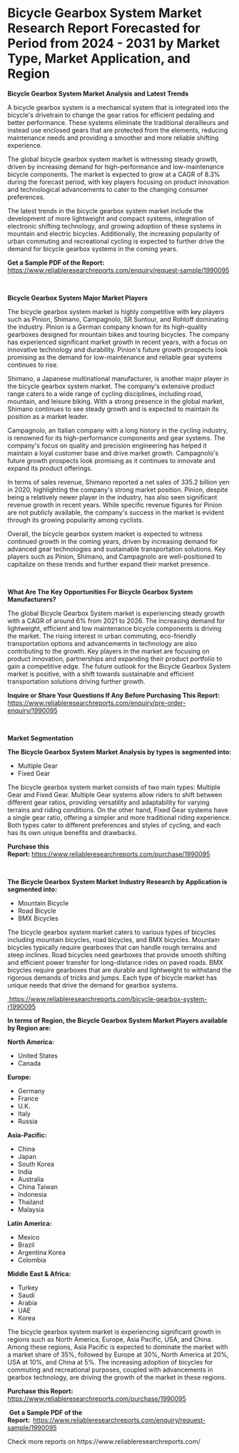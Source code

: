 <p><h1>Bicycle Gearbox System Market Research Report Forecasted for Period from 2024 -  2031 by Market Type, Market Application, and Region</h1></p><p><strong>Bicycle Gearbox System Market Analysis and Latest Trends</strong></p>
<p><p>A bicycle gearbox system is a mechanical system that is integrated into the bicycle's drivetrain to change the gear ratios for efficient pedaling and better performance. These systems eliminate the traditional derailleurs and instead use enclosed gears that are protected from the elements, reducing maintenance needs and providing a smoother and more reliable shifting experience.</p><p>The global bicycle gearbox system market is witnessing steady growth, driven by increasing demand for high-performance and low-maintenance bicycle components. The market is expected to grow at a CAGR of 8.3% during the forecast period, with key players focusing on product innovation and technological advancements to cater to the changing consumer preferences.</p><p>The latest trends in the bicycle gearbox system market include the development of more lightweight and compact systems, integration of electronic shifting technology, and growing adoption of these systems in mountain and electric bicycles. Additionally, the increasing popularity of urban commuting and recreational cycling is expected to further drive the demand for bicycle gearbox systems in the coming years.</p></p>
<p><strong>Get a Sample PDF of the Report:&nbsp;</strong> <a href="https://www.reliableresearchreports.com/enquiry/request-sample/1990095">https://www.reliableresearchreports.com/enquiry/request-sample/1990095</a></p>
<p>&nbsp;</p>
<p><strong>Bicycle Gearbox System Major Market Players</strong></p>
<p><p>The bicycle gearbox system market is highly competitive with key players such as Pinion, Shimano, Campagnolo, SR Suntour, and Rohloff dominating the industry. Pinion is a German company known for its high-quality gearboxes designed for mountain bikes and touring bicycles. The company has experienced significant market growth in recent years, with a focus on innovative technology and durability. Pinion's future growth prospects look promising as the demand for low-maintenance and reliable gear systems continues to rise.</p><p>Shimano, a Japanese multinational manufacturer, is another major player in the bicycle gearbox system market. The company's extensive product range caters to a wide range of cycling disciplines, including road, mountain, and leisure biking. With a strong presence in the global market, Shimano continues to see steady growth and is expected to maintain its position as a market leader.</p><p>Campagnolo, an Italian company with a long history in the cycling industry, is renowned for its high-performance components and gear systems. The company's focus on quality and precision engineering has helped it maintain a loyal customer base and drive market growth. Campagnolo's future growth prospects look promising as it continues to innovate and expand its product offerings.</p><p>In terms of sales revenue, Shimano reported a net sales of 335.2 billion yen in 2020, highlighting the company's strong market position. Pinion, despite being a relatively newer player in the industry, has also seen significant revenue growth in recent years. While specific revenue figures for Pinion are not publicly available, the company's success in the market is evident through its growing popularity among cyclists.</p><p>Overall, the bicycle gearbox system market is expected to witness continued growth in the coming years, driven by increasing demand for advanced gear technologies and sustainable transportation solutions. Key players such as Pinion, Shimano, and Campagnolo are well-positioned to capitalize on these trends and further expand their market presence.</p></p>
<p>&nbsp;</p>
<p><strong>What Are The Key Opportunities For Bicycle Gearbox System Manufacturers?</strong></p>
<p><p>The global Bicycle Gearbox System market is experiencing steady growth with a CAGR of around 6% from 2021 to 2026. The increasing demand for lightweight, efficient and low maintenance bicycle components is driving the market. The rising interest in urban commuting, eco-friendly transportation options and advancements in technology are also contributing to the growth. Key players in the market are focusing on product innovation, partnerships and expanding their product portfolio to gain a competitive edge. The future outlook for the Bicycle Gearbox System market is positive, with a shift towards sustainable and efficient transportation solutions driving further growth.</p></p>
<p><strong>Inquire or Share Your Questions If Any Before Purchasing This Report:</strong> <a href="https://www.reliableresearchreports.com/enquiry/pre-order-enquiry/1990095">https://www.reliableresearchreports.com/enquiry/pre-order-enquiry/1990095</a></p>
<p>&nbsp;</p>
<p><strong>Market Segmentation</strong></p>
<p><strong>The Bicycle Gearbox System Market Analysis by types is segmented into:</strong></p>
<p><ul><li>Multiple Gear</li><li>Fixed Gear</li></ul></p>
<p><p>The bicycle gearbox system market consists of two main types: Multiple Gear and Fixed Gear. Multiple Gear systems allow riders to shift between different gear ratios, providing versatility and adaptability for varying terrains and riding conditions. On the other hand, Fixed Gear systems have a single gear ratio, offering a simpler and more traditional riding experience. Both types cater to different preferences and styles of cycling, and each has its own unique benefits and drawbacks.</p></p>
<p><strong>Purchase this Report:&nbsp;</strong><a href="https://www.reliableresearchreports.com/purchase/1990095">https://www.reliableresearchreports.com/purchase/1990095</a></p>
<p>&nbsp;</p>
<p><strong>The Bicycle Gearbox System Market Industry Research by Application is segmented into:</strong></p>
<p><ul><li>Mountain Bicycle</li><li>Road Bicycle</li><li>BMX Bicycles</li></ul></p>
<p><p>The bicycle gearbox system market caters to various types of bicycles including mountain bicycles, road bicycles, and BMX bicycles. Mountain bicycles typically require gearboxes that can handle rough terrains and steep inclines. Road bicycles need gearboxes that provide smooth shifting and efficient power transfer for long-distance rides on paved roads. BMX bicycles require gearboxes that are durable and lightweight to withstand the rigorous demands of tricks and jumps. Each type of bicycle market has unique needs that drive the demand for gearbox systems.</p></p>
<p><a href="https://www.reliableresearchreports.com/bicycle-gearbox-system-r1990095">&nbsp;https://www.reliableresearchreports.com/bicycle-gearbox-system-r1990095</a></p>
<p><strong>In terms of Region, the Bicycle Gearbox System Market Players available by Region are:</strong></p>
<p>
    <p> <strong> North America: </strong>
        <ul>
            <li>United States</li>
            <li>Canada</li>
        </ul>
        </p> 
    <p> <strong> Europe: </strong>
        <ul>
            <li>Germany</li>
            <li>France</li>
            <li>U.K.</li>
            <li>Italy</li>
            <li>Russia</li>
        </ul>
        </p> 
    <p> <strong> Asia-Pacific: </strong>
        <ul>
            <li>China</li>
            <li>Japan</li>
            <li>South Korea</li>
            <li>India</li>
            <li>Australia</li>
            <li>China Taiwan</li>
            <li>Indonesia</li>
            <li>Thailand</li>
            <li>Malaysia</li>
        </ul>
        </p> 
    <p> <strong> Latin America: </strong>
        <ul>
            <li>Mexico</li>
            <li>Brazil</li>
            <li>Argentina Korea</li>
            <li>Colombia</li>
        </ul>
        </p> 
    <p> <strong> Middle East & Africa: </strong>
        <ul>
            <li>Turkey</li>
            <li>Saudi</li>
            <li>Arabia</li>
            <li>UAE</li>
            <li>Korea</li>
        </ul>
    </p>
    </p>
<p><p>The bicycle gearbox system market is experiencing significant growth in regions such as North America, Europe, Asia Pacific, USA, and China. Among these regions, Asia Pacific is expected to dominate the market with a market share of 35%, followed by Europe at 30%, North America at 20%, USA at 10%, and China at 5%. The increasing adoption of bicycles for commuting and recreational purposes, coupled with advancements in gearbox technology, are driving the growth of the market in these regions.</p></p>
<p><strong>Purchase this Report: </strong><a href="https://www.reliableresearchreports.com/purchase/1990095">https://www.reliableresearchreports.com/purchase/1990095</a></p>
<p>&nbsp;<strong>Get a Sample PDF of the Report:&nbsp;&nbsp;</strong><a href="https://www.reliableresearchreports.com/enquiry/request-sample/1990095">https://www.reliableresearchreports.com/enquiry/request-sample/1990095</a></p>
<p><strong></strong></p>
<p>Check more reports on https://www.reliableresearchreports.com/</p>